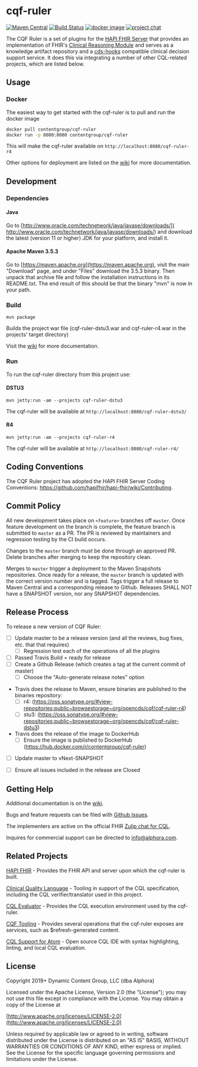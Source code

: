 # cqf-ruler

[![Maven Central](https://maven-badges.herokuapp.com/maven-central/org.opencds.cqf/cqf-ruler-r4/badge.svg)](https://maven-badges.herokuapp.com/maven-central/org.opencds.cqf/cqf-ruler-r4) [![Build Status](https://www.travis-ci.com/DBCG/cqf-ruler.svg?branch=master)](https://www.travis-ci.com/DBCG/cqf-ruler) [![docker image](https://img.shields.io/docker/v/contentgroup/cqf-ruler/latest?style=flat&color=brightgreen&label=docker%20image)](https://hub.docker.com/r/contentgroup/cqf-ruler/tags) [![project chat](https://img.shields.io/badge/zulip-join_chat-brightgreen.svg)](https://chat.fhir.org/#narrow/stream/179220-cql)

The CQF Ruler is a set of plugins for the [HAPI FHIR Server](https://github.com/hapifhir/hapi-fhir-jpaserver-starter) that provides an implementation of FHIR's [Clinical Reasoning Module](
http://hl7.org/fhir/clinicalreasoning-module.html) and serves as a
knowledge artifact repository and a [cds-hooks](https://cds-hooks.org/) compatible clinical decision support service. It does this via integrating a number of other CQL-related projects, which are listed below.

## Usage

### Docker

The easiest way to get started with the cqf-ruler is to pull and run the docker image

```bash
docker pull contentgroup/cqf-ruler
docker run -p 8080:8080 contentgroup/cqf-ruler
```

This will make the cqf-ruler available on `http://localhost:8080/cqf-ruler-r4`

Other options for deployment are listed on the [wiki](https://github.com/DBCG/cqf-ruler/wiki) for more documentation.

## Development

### Dependencies

#### Java

Go to [http://www.oracle.com/technetwork/java/javase/downloads/](
http://www.oracle.com/technetwork/java/javase/downloads/) and download the
latest (version 11 or higher) JDK for your platform, and install it.

#### Apache Maven 3.5.3

Go to [https://maven.apache.org](https://maven.apache.org), visit the main
"Download" page, and under "Files" download the 3.5.3 binary.  Then unpack that archive file and follow the installation
instructions in its README.txt.  The end result of this should be that the
binary "mvn" is now in your path.

### Build

`mvn package`

Builds the project war file (cqf-ruler-dstu3.war and cqf-ruler-r4.war in the projects' target directory)

Visit the [wiki](https://github.com/DBCG/cqf-ruler/wiki) for more documentation.

### Run

To run the cqf-ruler directory from this project use:

#### DSTU3

`mvn jetty:run -am --projects cqf-ruler-dstu3`

The cqf-ruler will be available at `http://localhost:8080/cqf-ruler-dstu3/`

#### R4

`mvn jetty:run -am --projects cqf-ruler-r4`

The cqf-ruler will be available at `http://localhost:8080/cqf-ruler-r4/`

## Coding Conventions

The CQF Ruler project has adopted the HAPI FHIR Server Coding Conventions: https://github.com/hapifhir/hapi-fhir/wiki/Contributing.

## Commit Policy

All new development takes place on `<feature>` branches off `master`. Once feature development on the branch is complete, the feature branch is submitted to `master` as a PR. The PR is reviewed by maintainers and regression testing by the CI build occurs.

Changes to the `master` branch must be done through an approved PR. Delete branches after merging to keep the repository clean.

Merges to `master` trigger a deployment to the Maven Snapshots repositories. Once ready for a release, the `master` branch is updated with the correct version number and is tagged. Tags trigger a full release to Maven Central and a corresponding release to Github. Releases SHALL NOT have a SNAPSHOT version, nor any SNAPSHOT dependencies.

## Release Process
To release a new version of CQF Ruler:
- [ ] Update master to be a release version (and all the reviews, bug fixes, etc. that that requires)
   - [ ] Regression test each of the operations of all the plugins
- [ ] Passed Travis Build = ready for release
- [ ] Create a Github Release (which creates a tag at the current commit of master)
   - [ ] Choose the "Auto-generate release notes" option
- Travis does the release to Maven, ensure binaries are published to the binaries repository:
   - [ ]  r4: (https://oss.sonatype.org/#view-repositories;public~browsestorage~org/opencds/cqf/cqf-ruler-r4)
   - [ ] stu3: (https://oss.sonatype.org/#view-repositories;public~browsestorage~org/opencds/cqf/cqf-ruler-dstu3)
- Travis does the release of the image to DockerHub
   - [ ] Ensure the image is published to DockerHub (https://hub.docker.com/r/contentgroup/cqf-ruler)
- [ ] Update master to vNext-SNAPSHOT
- [ ] Ensure all issues included in the release are Closed


## Getting Help

Additional documentation is on the [wiki](https://github.com/DBCG/cqf-ruler/wiki).

Bugs and feature requests can be filed with [Github Issues](https://github.com/cqframework/cqf-ruler/issues).

The implementers are active on the official FHIR [Zulip chat for CQL](https://chat.fhir.org/#narrow/stream/179220-cql).

Inquires for commercial support can be directed to [info@alphora.com](info@alphora.com).

## Related Projects

[HAPI FHIR](https://github.com/hapifhir) - Provides the FHIR API and server upon which the cqf-ruler is built.

[Clinical Quality Language](https://github.com/cqframework/clinical_quality_language) - Tooling in support of the CQL specification, including the CQL verifier/translator used in this project.

[CQL Evaluator](https://github.com/DBCG/cql-evaluator) - Provides the CQL execution environment used by the cqf-ruler.

[CQF Tooling](https://github.com/cqframework/cqf-tooling) - Provides several operations that the cqf-ruler exposes are services, such as $refresh-generated content.

[CQL Support for Atom](https://atom.io/packages/language-cql) - Open source CQL IDE with syntax highlighting, linting, and local CQL evaluation.

## License

Copyright 2019+ Dynamic Content Group, LLC (dba Alphora)

Licensed under the Apache License, Version 2.0 (the "License");
you may not use this file except in compliance with the License.
You may obtain a copy of the License at

[http://www.apache.org/licenses/LICENSE-2.0](http://www.apache.org/licenses/LICENSE-2.0)

Unless required by applicable law or agreed to in writing, software
distributed under the License is distributed on an "AS IS" BASIS,
WITHOUT WARRANTIES OR CONDITIONS OF ANY KIND, either express or implied.
See the License for the specific language governing permissions and
limitations under the License.
